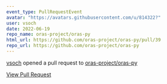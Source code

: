 ```yaml
---
event_type: PullRequestEvent
avatar: "https://avatars.githubusercontent.com/u/814322?"
user: vsoch
date: 2022-06-19
repo_name: oras-project/oras-py
html_url: https://github.com/oras-project/oras-py/pull/39
repo_url: https://github.com/oras-project/oras-py
---
```


<a href='https://github.com/vsoch' target='_blank'>vsoch</a> opened a pull request to <a href='https://github.com/oras-project/oras-py' target='_blank'>oras-project/oras-py</a>

<a href='https://github.com/oras-project/oras-py/pull/39' target='_blank'>View Pull Request</a>